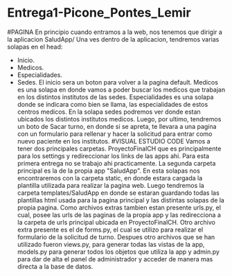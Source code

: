 # Entrega1-Picone_Pontes_Lemir
#PAGINA
En principio cuando entramos a la web, nos tenemos que dirigir a la aplicacion SaludApp/
Una ves dentro de la aplicacion, tendremos varias solapas en el head:
 - Inicio.
 - Medicos.
 - Especialidades.
 - Sedes.
El inicio sera un boton para volver a la pagina default.
Medicos es una solapa en donde vamos a poder buscar los medicos que trabajan en los distintos institutos de las sedes.
Especialidades es una solapa donde se indicara como bien se llama, las especialidades de estos centros medicos.
En la solapa sedes podremos ver donde estan ubicados los distintos institutos medicos.
Luego, por ultimo, tendremos un boto de Sacar turno, en donde si se apreta, te llevara a una pagina con un formulario para rellenar y hacer la solicitud para entrar como nuevo paciente en los institutos. 
#VISUAL ESTUDIO CODE
Vamos a tener dos principales carpetas. ProyectoFinalCH que es principalmente para los settings y redireccionar los links de las apps ahi. Para esta primera entrega no se trabajo ahi practicamente. 
La segunda carpeta principal es la de la propia app "SaludApp". En esta solapas nos encontraremos con la carpeta static, en donde estara cargada la plantilla utilizada para realizar la pagina web. Luego tendremos la carpeta templates/SaludApp en donde se estaran guardando todas las plantillas html usada para la pagina principal y las distintas solapas de la propia pagina. 
Como archivos extras tambien estan presente urls.py, el cual, posee las urls de las paginas de la propia app y las redirecciona a la carpeta de urls principal ubicada en ProyectoFinalCH. Otro archivo extra presente es el de forms.py, el cual se utilizo para realizar el formulario de la solicitud de turno. Despues otro archivos que se han utilizado fueron views.py, para generar todas las vistas de la app, models.py para generar todos los objetos que utiliza la app y admin.py para dar de alta el panel de administrador y acceder de manera mas directa a la base de datos.
